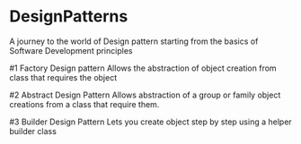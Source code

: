 # DesignPatterns
A journey to the world of Design pattern starting from the basics of Software Development principles

#1 Factory Design pattern
Allows the abstraction of object creation from class that requires the object

#2 Abstract Design Pattern
Allows abstraction of a group or family object creations from a class that require them.

#3 Builder Design Pattern
Lets you create object step by step using a helper builder class


